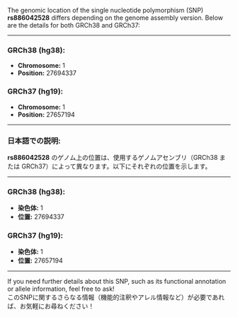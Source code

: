 The genomic location of the single nucleotide polymorphism (SNP) **rs886042528** differs depending on the genome assembly version. Below are the details for both GRCh38 and GRCh37:

---

### **GRCh38 (hg38):**
- **Chromosome:** 1
- **Position:** 27694337

### **GRCh37 (hg19):**
- **Chromosome:** 1
- **Position:** 27657194

---

### **日本語での説明:**
**rs886042528** のゲノム上の位置は、使用するゲノムアセンブリ（GRCh38 または GRCh37）によって異なります。以下にそれぞれの位置を示します。

---

### **GRCh38 (hg38):**
- **染色体:** 1
- **位置:** 27694337

### **GRCh37 (hg19):**
- **染色体:** 1
- **位置:** 27657194

---

If you need further details about this SNP, such as its functional annotation or allele information, feel free to ask!  
このSNPに関するさらなる情報（機能的注釈やアレル情報など）が必要であれば、お気軽にお尋ねください！